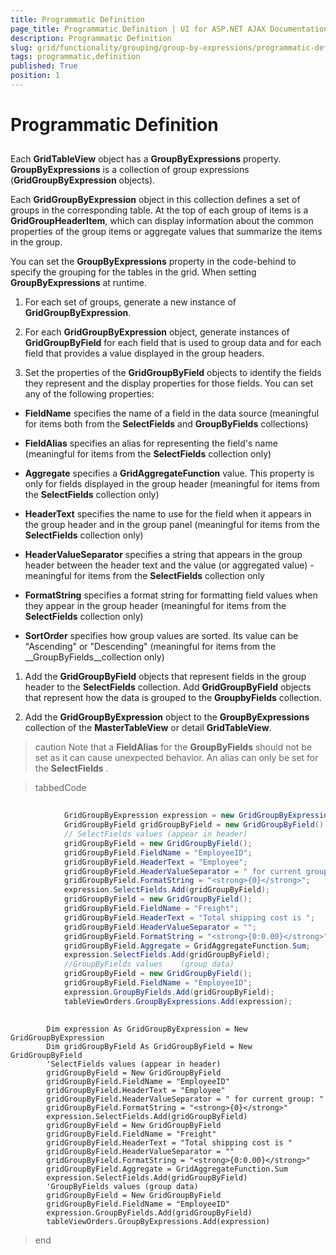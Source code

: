 ```yaml
---
title: Programmatic Definition
page_title: Programmatic Definition | UI for ASP.NET AJAX Documentation
description: Programmatic Definition
slug: grid/functionality/grouping/group-by-expressions/programmatic-definition
tags: programmatic,definition
published: True
position: 1
---
```


# Programmatic Definition



## 

Each __GridTableView__ object has a __GroupByExpressions__ property. __GroupByExpressions__ is a collection of group expressions (__GridGroupByExpression__ objects).

Each __GridGroupByExpression__ object in this collection defines a set of groups in the corresponding table. At the top of each group of items is a __GridGroupHeaderItem__, which can display information about the common properties of the group items or aggregate values that summarize the items in the group.

You can set the __GroupByExpressions__ property in the code-behind to specify the grouping for the tables in the grid. When setting __GroupByExpressions__ at runtime.

1. For each set of groups, generate a new instance of __GridGroupByExpression__.

1. For each __GridGroupByExpression__ object, generate instances of __GridGroupByField__ for each field that is used to group data and for each field that provides a value displayed in the group headers.

1. Set the properties of the __GridGroupByField__ objects to identify the fields they represent and the display properties for those fields. You can set any of the following properties:

* __FieldName__ specifies the name of a field in the data source (meaningful for items both from the __SelectFields__ and __GroupByFields__ collections)

* __FieldAlias__ specifies an alias for representing the field's name (meaningful for items from the __SelectFields__ collection only)

* __Aggregate__ specifies a __GridAggregateFunction__ value. This property is only for fields displayed in the group header (meaningful for items from the __SelectFields__ collection only)

* __HeaderText__ specifies the name to use for the field when it appears in the group header and in the group panel (meaningful for items from the __SelectFields__ collection only)

* __HeaderValueSeparator__ specifies a string that appears in the group header between the header text and the value (or aggregated value) - meaningful for items from the __SelectFields__ collection only

* __FormatString__ specifies a format string for formatting field values when they appear in the group header (meaningful for items from the __SelectFields__ collection only)

* __SortOrder__ specifies how group values are sorted. Its value can be "Ascending" or "Descending" (meaningful for items from the __GroupByFields__collection only)

1. Add the __GridGroupByField__ objects that represent fields in the group header to the __SelectFields__ collection. Add __GridGroupByField__ objects that represent how the data is grouped to the __GroupbyFields__ collection.

1. Add the __GridGroupByExpression__ object to the __GroupByExpressions__ collection of the __MasterTableView__ or detail __GridTableView__.

>caution Note that a __FieldAlias__ for the __GroupByFields__ should not be set as it can cause unexpected behavior. An alias can only be set for the __SelectFields__ .
>


>tabbedCode

````C#
	
	        GridGroupByExpression expression = new GridGroupByExpression();
	        GridGroupByField gridGroupByField = new GridGroupByField();
	        // SelectFields values (appear in header)
	        gridGroupByField = new GridGroupByField();
	        gridGroupByField.FieldName = "EmployeeID";
	        gridGroupByField.HeaderText = "Employee";
	        gridGroupByField.HeaderValueSeparator = " for current group: ";
	        gridGroupByField.FormatString = "<strong>{0}</strong>";
	        expression.SelectFields.Add(gridGroupByField);
	        gridGroupByField = new GridGroupByField();
	        gridGroupByField.FieldName = "Freight";
	        gridGroupByField.HeaderText = "Total shipping cost is ";
	        gridGroupByField.HeaderValueSeparator = "";
	        gridGroupByField.FormatString = "<strong>{0:0.00}</strong>";
	        gridGroupByField.Aggregate = GridAggregateFunction.Sum;
	        expression.SelectFields.Add(gridGroupByField);
	        //GroupByFields values    (group data)
	        gridGroupByField = new GridGroupByField();
	        gridGroupByField.FieldName = "EmployeeID";
	        expression.GroupByFields.Add(gridGroupByField);
	        tableViewOrders.GroupByExpressions.Add(expression);
	
````



````VB.NET
	    Dim expression As GridGroupByExpression = New GridGroupByExpression
	    Dim gridGroupByField As GridGroupByField = New GridGroupByField
	    'SelectFields values (appear in header)
	    gridGroupByField = New GridGroupByField
	    gridGroupByField.FieldName = "EmployeeID"
	    gridGroupByField.HeaderText = "Employee"
	    gridGroupByField.HeaderValueSeparator = " for current group: "
	    gridGroupByField.FormatString = "<strong>{0}</strong>"
	    expression.SelectFields.Add(gridGroupByField)
	    gridGroupByField = New GridGroupByField
	    gridGroupByField.FieldName = "Freight"
	    gridGroupByField.HeaderText = "Total shipping cost is "
	    gridGroupByField.HeaderValueSeparator = ""
	    gridGroupByField.FormatString = "<strong>{0:0.00}</strong>"
	    gridGroupByField.Aggregate = GridAggregateFunction.Sum
	    expression.SelectFields.Add(gridGroupByField)
	    'GroupByFields values (group data)
	    gridGroupByField = New GridGroupByField
	    gridGroupByField.FieldName = "EmployeeID"
	    expression.GroupByFields.Add(gridGroupByField)
	    tableViewOrders.GroupByExpressions.Add(expression) 			
````


>end
